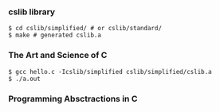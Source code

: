 ### cslib library
```shell
$ cd cslib/simplified/ # or cslib/standard/
$ make # generated cslib.a
```

### The Art and Science of C
```
$ gcc hello.c -Icslib/simplified cslib/simplified/cslib.a
$ ./a.out 
```
### Programming Absctractions in C
